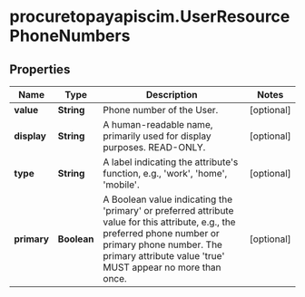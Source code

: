 # procuretopayapiscim.UserResourcePhoneNumbers

## Properties

Name | Type | Description | Notes
------------ | ------------- | ------------- | -------------
**value** | **String** | Phone number of the User. | [optional] 
**display** | **String** | A human-readable name, primarily used for display purposes.  READ-ONLY. | [optional] 
**type** | **String** | A label indicating the attribute&#39;s function, e.g., &#39;work&#39;, &#39;home&#39;, &#39;mobile&#39;. | [optional] 
**primary** | **Boolean** | A Boolean value indicating the &#39;primary&#39; or preferred attribute value for this attribute, e.g., the preferred phone number or primary phone number.  The primary attribute value &#39;true&#39; MUST appear no more than once. | [optional] 


